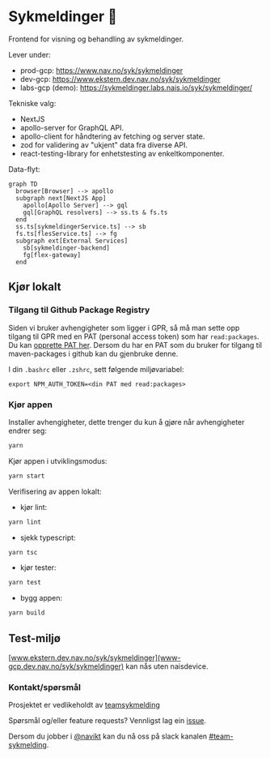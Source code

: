 # Sykmeldinger 📝

Frontend for visning og behandling av sykmeldinger.

Lever under:

-   prod-gcp: https://www.nav.no/syk/sykmeldinger
-   dev-gcp: https://www.ekstern.dev.nav.no/syk/sykmeldinger
-   labs-gcp (demo): https://sykmeldinger.labs.nais.io/syk/sykmeldinger/

Tekniske valg:

-   NextJS
-   apollo-server for GraphQL API.
-   apollo-client for håndtering av fetching og server state.
-   zod for validering av "ukjent" data fra diverse API.
-   react-testing-library for enhetstesting av enkeltkomponenter.

Data-flyt:

```mermaid
graph TD
  browser[Browser] --> apollo
  subgraph next[NextJS App]
    apollo[Apollo Server] --> gql
    gql[GraphQL resolvers] --> ss.ts & fs.ts
  end
  ss.ts[sykmeldingerService.ts] --> sb
  fs.ts[flesService.ts] --> fg
  subgraph ext[External Services]
    sb[sykmeldinger-backend]
    fg[flex-gateway]
  end
```

## Kjør lokalt

### Tilgang til Github Package Registry

Siden vi bruker avhengigheter som ligger i GPR, så må man sette opp tilgang til GPR med en PAT (personal access token) som har `read:packages`. Du kan [opprette PAT her](https://github.com/settings/tokens). Dersom du har en PAT som du bruker for tilgang til maven-packages i github kan du gjenbruke denne.

I din `.bashrc` eller `.zshrc`, sett følgende miljøvariabel:

`export NPM_AUTH_TOKEN=<din PAT med read:packages>`

### Kjør appen

Installer avhengigheter, dette trenger du kun å gjøre når avhengigheter endrer seg:

```bash
yarn
```

Kjør appen i utviklingsmodus:

```bash
yarn start
```

Verifisering av appen lokalt:

-   kjør lint:

```bash
yarn lint
```

-   sjekk typescript:

```bash
yarn tsc
```

-   kjør tester:

```bash
yarn test
```

-   bygg appen:

```bash
yarn build
```

## Test-miljø

[www.ekstern.dev.nav.no/syk/sykmeldinger](www-gcp.dev.nav.no/syk/sykmeldinger) kan nås uten naisdevice.

### Kontakt/spørsmål

Prosjektet er vedlikeholdt av [teamsykmelding](CODEOWNERS)

Spørsmål og/eller feature requests? Vennligst lag ein [issue](https://github.com/navikt/sykmeldinger/issues).

Dersom du jobber i [@navikt](https://github.com/navikt) kan du nå oss på slack
kanalen [#team-sykmelding](https://nav-it.slack.com/archives/CMA3XV997).
